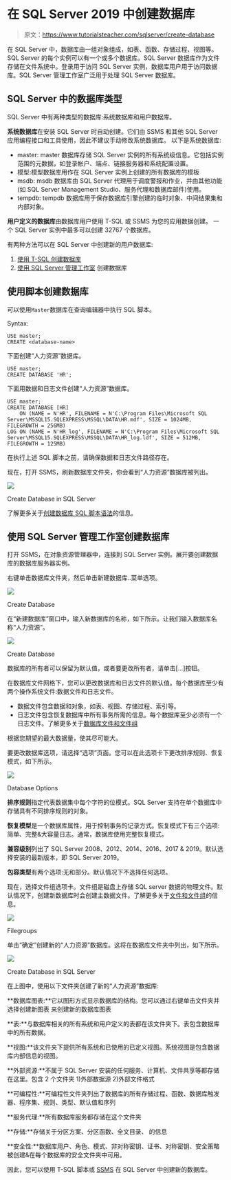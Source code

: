 # 在 SQL Server 2019 中创建数据库

> 原文：<https://www.tutorialsteacher.com/sqlserver/create-database>

在 SQL Server 中，数据库由一组对象组成，如表、函数、存储过程、视图等。SQL Server 的每个实例可以有一个或多个数据库。SQL Server 数据库作为文件存储在文件系统中。登录用于访问 SQL Server 实例，数据库用户用于访问数据库。SQL Server 管理工作室广泛用于处理 SQL Server 数据库。

## SQL Server 中的数据库类型

SQL Server 中有两种类型的数据库:系统数据库和用户数据库。

**系统数据库**在安装 SQL Server 时自动创建。它们由 SSMS 和其他 SQL Server 应用编程接口和工具使用，因此不建议手动修改系统数据库。 以下是系统数据库:

*   master: master 数据库存储 SQL Server 实例的所有系统级信息。它包括实例范围的元数据，如登录帐户、端点、链接服务器和系统配置设置。
*   模型:模型数据库用作在 SQL Server 实例上创建的所有数据库的模板
*   msdb: msdb 数据库由 SQL Server 代理用于调度警报和作业，并由其他功能(如 SQL Server Management Studio、服务代理和数据库邮件)使用。
*   tempdb: tempdb 数据库用于保存数据库引擎创建的临时对象、中间结果集和内部对象。

**用户定义的数据库**由数据库用户使用 T-SQL 或 SSMS 为您的应用数据创建。 一个 SQL Server 实例中最多可以创建 32767 个数据库。

有两种方法可以在 SQL Server 中创建新的用户数据库:

1.  [使用 T-SQL 创建数据库](#create-database-using-tsql)
2.  [使用 SQL Server 管理工作室](#create-database-using-ssms) 创建数据库

## 使用脚本创建数据库

可以使用`Master`数据库在查询编辑器中执行 SQL 脚本。

Syntax:

```
USE master;
CREATE <database-name> 
```

下面创建“人力资源”数据库。

```
USE master;
CREATE DATABASE 'HR'; 
```

下面用数据和日志文件创建“人力资源”数据库。

```
USE master;
CREATE DATABASE [HR] 
    ON (NAME = N'HR', FILENAME = N'C:\Program Files\Microsoft SQL Server\MSSQL15.SQLEXPRESS\MSSQL\DATA\HR.mdf', SIZE = 1024MB, FILEGROWTH = 256MB)
LOG ON (NAME = N'HR_log', FILENAME = N'C:\Program Files\Microsoft SQL Server\MSSQL15.SQLEXPRESS\MSSQL\DATA\HR_log.ldf', SIZE = 512MB, FILEGROWTH = 125MB) 
```

在执行上述 SQL 脚本之前，请确保数据和日志文件路径存在。

现在，打开 SSMS，刷新数据库文件夹，你会看到“人力资源”数据库被列出。

[![](img/7dfbe0f4955635f5415b1ca336ec3c4b.png)](../../Content/images/sqlserver/create-db.png) 

Create Database in SQL Server



了解更多关于[创建数据库 SQL 脚本语法](https://docs.microsoft.com/en-us/sql/t-sql/statements/create-database-transact-sql)的信息。

## 使用 SQL Server 管理工作室创建数据库

打开 SSMS，在对象资源管理器中，连接到 SQL Server 实例。展开要创建数据库的数据库服务器实例。

右键单击数据库文件夹，然后单击新建数据库..菜单选项。

[![](img/1ec1d274e9f763c4ed4df33000069b7f.png)](../../Content/images/sqlserver/create-db1.png) 

Create Database



在“新建数据库”窗口中，输入新数据库的名称，如下所示。让我们输入数据库名称“人力资源”。

[![](img/4ada4bc611b718225effecd55fcf5183.png)](../../Content/images/sqlserver/create-db2.png) 

Create Database



数据库的所有者可以保留为默认值，或者要更改所有者，请单击[…]按钮。

在数据库文件网格下，您可以更改数据库和日志文件的默认值。每个数据库至少有两个操作系统文件:数据文件和日志文件。

*   数据文件包含数据和对象，如表、视图、存储过程、索引等。
*   日志文件包含恢复数据库中所有事务所需的信息。每个数据库至少必须有一个日志文件。了解更多关于[数据库文件和文件组](https://docs.microsoft.com/en-us/sql/relational-databases/databases/database-files-and-filegroups?view=sql-server-ver15)

根据您期望的最大数据量，使其尽可能大。

要更改数据库选项，请选择“选项”页面。您可以在此选项卡下更改排序规则、恢复模式，如下所示。

[![](img/437d48998955be65cb33a81a894c3c06.png)](../../Content/images/sqlserver/create-db3.png) 

Database Options



**排序规则**指定代表数据集中每个字符的位模式。SQL Server 支持在单个数据库中存储具有不同排序规则的对象。

**恢复模型**是一个数据库属性，用于控制事务的记录方式。恢复模式下有三个选项:简单、完整&大容量日志。通常，数据库使用完整恢复模式。

**兼容级别**列出了 SQL Server 2008、2012、2014、2016、2017 & 2019。默认选择安装的最新版本，即 SQL Server 2019。

**包容类型**有两个选项:无和部分。默认情况下不选择任何选项。

现在，选择文件组选项卡。文件组是磁盘上存储 SQL server 数据的物理文件。默认情况下，创建新数据库时会创建主数据文件。了解更多关于[文件和文件组](https://docs.microsoft.com/en-us/sql/relational-databases/databases/database-files-and-filegroups)的信息。

[![](img/99bb359361a4316768572c0088ac7665.png)](../../Content/images/sqlserver/create-db4.png) 

Filegroups



单击“确定”创建新的“人力资源”数据库。这将在数据库文件夹中列出，如下所示。

[![](img/26a150a2136e7d3db3725fe7901e22be.png)](../../Content/images/sqlserver/create-db5.png) 

Create Database in SQL Server



在上图中，使用以下文件夹创建了新的“人力资源”数据库:

**数据库图表:**它以图形方式显示数据库的结构。您可以通过右键单击文件夹并选择创建新图表 来创建新的数据库图表

**表:**与数据库相关的所有系统和用户定义的表都在该文件夹下。表包含数据库中的所有数据。

**视图:**该文件夹下提供所有系统和已使用的已定义视图。系统视图是包含数据库内部信息的视图。

**外部资源:**不属于 SQL Server 安装的任何服务、计算机、文件共享等都存储在这里。包含 2 个文件夹 1)外部数据源 2)外部文件格式

**可编程性:**可编程性文件夹列出了数据库的所有存储过程、函数、数据库触发器、程序集、规则、类型、默认值和序列

**服务代理:**所有数据库服务都存储在这个文件夹

**存储:**存储关于分区方案、分区函数、全文目录、 的信息

**安全性:**数据库用户、角色、模式、非对称密钥、证书、对称密钥、安全策略被创建&在每个数据库的安全文件夹中可用。

因此，您可以使用 T-SQL 脚本或 [SSMS](/sqlserver/sql-server-management-studio) 在 SQL Server 中创建新的数据库。